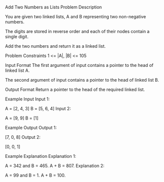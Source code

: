 Add Two Numbers as Lists
Problem Description

You are given two linked lists, A and B representing two non-negative numbers.

The digits are stored in reverse order and each of their nodes contain a single digit.

Add the two numbers and return it as a linked list.



Problem Constraints
1 <= |A|, |B| <= 105



Input Format
The first argument of input contains a pointer to the head of linked list A.

The second argument of input contains a pointer to the head of linked list B.



Output Format
Return a pointer to the head of the required linked list.



Example Input
Input 1:


A = [2, 4, 3]
B = [5, 6, 4]
Input 2:



A = [9, 9]
B = [1]


Example Output
Output 1:


[7, 0, 8]
Output 2:


[0, 0, 1]


Example Explanation
Explanation 1:

A = 342 and B = 465. A + B = 807.
Explanation 2:

A = 99 and B = 1. A + B = 100. 